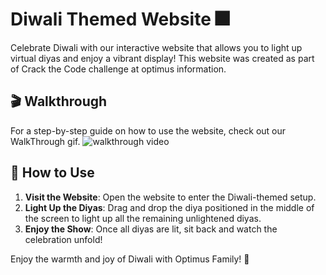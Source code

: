 # Diwali Themed Website 🎆

Celebrate Diwali with our interactive website that allows you to light up virtual diyas and enjoy a vibrant display! This website was created as part of Crack the Code challenge at optimus information.

## 🎬 Walkthrough
For a step-by-step guide on how to use the website, check out our WalkThrough gif.
![walkthrough video](./Assets/WalkThrough.gif)

## 🎉 How to Use
1. **Visit the Website**: Open the website to enter the Diwali-themed setup.
2. **Light Up the Diyas**: Drag and drop the diya positioned in the middle of the screen to light up all the remaining unlightened diyas.
3. **Enjoy the Show**: Once all diyas are lit, sit back and watch the celebration unfold!

Enjoy the warmth and joy of Diwali with Optimus Family! 🎊